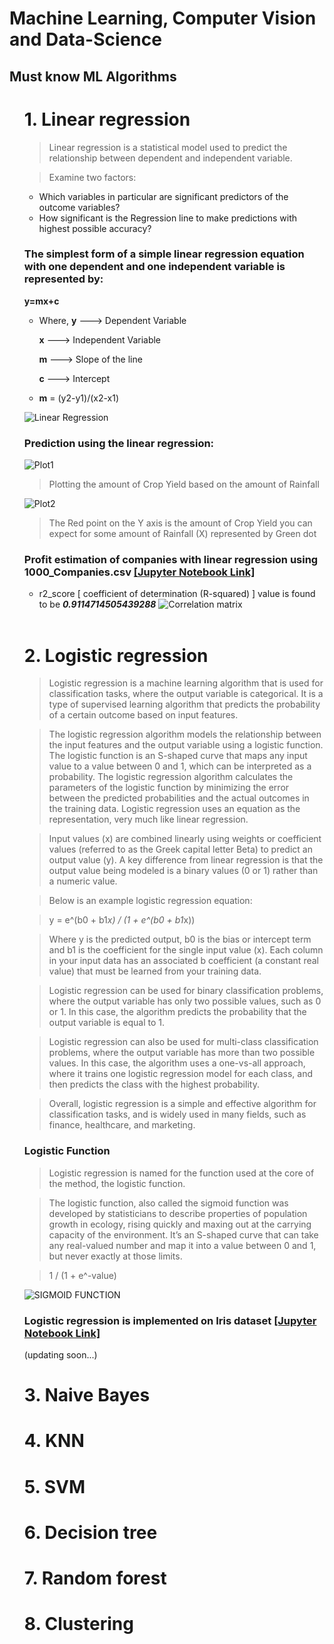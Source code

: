 # Machine Learning, Computer Vision and Data-Science
## Must know ML Algorithms
<ul>
  <h1>1. Linear regression</h1>

> Linear regression is a statistical model used to predict the relationship between dependent and independent variable.

> Examine two factors:
  - Which variables in particular are significant predictors of the outcome variables?
  - How significant is the Regression line to make predictions with highest possible accuracy?
  
### The simplest form of a simple linear regression equation with one dependent and one independent variable is represented by:
   **y=mx+c**
  - Where,
    **y** ---> Dependent Variable  
          
    **x** ---> Independent Variable
    
    **m** ---> Slope of the line  
    
    **c** ---> Intercept
  -  **m** = (y2-y1)/(x2-x1)
    
![Linear Regression](/images/regression.png)

### Prediction using the linear regression:

![Plot1](/images/prediction1.png)

> Plotting the amount of Crop Yield based on the amount of Rainfall




![Plot2](/images/prediction2.png)

> The Red point on the Y axis is the amount of Crop Yield you can expect for some amount of Rainfall (X) represented by Green dot 


### Profit estimation of companies with linear regression using 1000_Companies.csv [[Jupyter Notebook Link]](https://github.com/sobit-nep/Data-Science/blob/main/linear_regression_.ipynb)
  - r2_score [ coefficient of determination (R-squared) ] value is found to be ***0.9114714505439288***
![Correlation matrix](/images/matrix.png)
</br>
  <h1>2. Logistic regression</h1></li>

> Logistic regression is a machine learning algorithm that is used for classification tasks, where the output variable is categorical. It is a type of supervised learning algorithm that predicts the probability of a certain outcome based on input features.

> The logistic regression algorithm models the relationship between the input features and the output variable using a logistic function. The logistic function is an S-shaped curve that maps any input value to a value between 0 and 1, which can be interpreted as a probability. The logistic regression algorithm calculates the parameters of the logistic function by minimizing the error between the predicted probabilities and the actual outcomes in the training data.
> Logistic regression uses an equation as the representation, very much like linear regression.

> Input values (x) are combined linearly using weights or coefficient values (referred to as the Greek capital letter Beta) to predict an output value (y). A key difference from linear regression is that the output value being modeled is a binary values (0 or 1) rather than a numeric value.

> Below is an example logistic regression equation:

> y = e^(b0 + b1*x) / (1 + e^(b0 + b1*x))

> Where y is the predicted output, b0 is the bias or intercept term and b1 is the coefficient for the single input value (x). Each column in your input data has an associated b coefficient (a constant real value) that must be learned from your training data.

> Logistic regression can be used for binary classification problems, where the output variable has only two possible values, such as 0 or 1. In this case, the algorithm predicts the probability that the output variable is equal to 1.

> Logistic regression can also be used for multi-class classification problems, where the output variable has more than two possible values. In this case, the algorithm uses a one-vs-all approach, where it trains one logistic regression model for each class, and then predicts the class with the highest probability.

> Overall, logistic regression is a simple and effective algorithm for classification tasks, and is widely used in many fields, such as finance, healthcare, and marketing.

<h3>Logistic Function</h3>

> Logistic regression is named for the function used at the core of the method, the logistic function.

> The logistic function, also called the sigmoid function was developed by statisticians to describe properties of population growth in ecology, rising quickly and maxing out at the carrying capacity of the environment. It’s an S-shaped curve that can take any real-valued number and map it into a value between 0 and 1, but never exactly at those limits.

> 1 / (1 + e^-value)

![SIGMOID FUNCTION](https://github.com/sobit-nep/Data-Science/assets/65544518/33445062-6b7d-4774-96dd-8633f3b722db)
### Logistic regression is implemented on Iris dataset [[Jupyter Notebook Link]](https://github.com/sobit-nep/Data-Science/blob/main/logistic_regression.ipynb)
(updating soon...)
<h1>3. Naive Bayes</h1>
<h1>4. KNN</h1>
<h1>5. SVM</h1>
<h1>6. Decision tree</h1>
<h1>7. Random forest</h1>
<h1>8. Clustering</h1>
